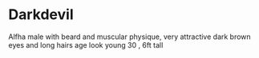 # Darkdevil
Alfha male with beard and muscular physique, very attractive dark brown eyes and long hairs
age look young 30 , 
6ft tall 
